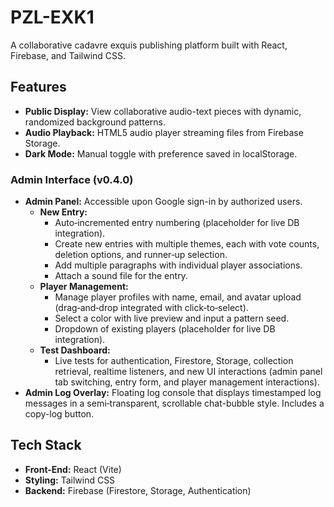 # PZL-EXK1

A collaborative cadavre exquis publishing platform built with React, Firebase, and Tailwind CSS.

## Features

- **Public Display:** View collaborative audio-text pieces with dynamic, randomized background patterns.
- **Audio Playback:** HTML5 audio player streaming files from Firebase Storage.
- **Dark Mode:** Manual toggle with preference saved in localStorage.

### Admin Interface (v0.4.0)

- **Admin Panel:** Accessible upon Google sign-in by authorized users.
  - **New Entry:** 
    - Auto‑incremented entry numbering (placeholder for live DB integration).
    - Create new entries with multiple themes, each with vote counts, deletion options, and runner‑up selection.
    - Add multiple paragraphs with individual player associations.
    - Attach a sound file for the entry.
  - **Player Management:**
    - Manage player profiles with name, email, and avatar upload (drag‑and‑drop integrated with click‑to‑select).
    - Select a color with live preview and input a pattern seed.
    - Dropdown of existing players (placeholder for live DB integration).
  - **Test Dashboard:**
    - Live tests for authentication, Firestore, Storage, collection retrieval, realtime listeners, and new UI interactions (admin panel tab switching, entry form, and player management interactions).
- **Admin Log Overlay:** Floating log console that displays timestamped log messages in a semi‑transparent, scrollable chat-bubble style. Includes a copy-log button.

## Tech Stack

- **Front-End:** React (Vite)
- **Styling:** Tailwind CSS
- **Backend:** Firebase (Firestore, Storage, Authentication)